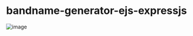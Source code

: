 # bandname-generator-ejs-expressjs
![image](https://github.com/rkapril/bandname-generator-ejs-expressjs/assets/61505106/574624f8-ec9c-42b2-a805-f71718bee855)

